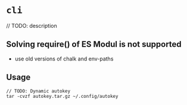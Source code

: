 # `cli`

// TODO: description

## Solving require() of ES Modul is not supported

- use old versions of chalk and env-paths

## Usage

```
// TODO: Dynamic autokey
tar -cvzf autokey.tar.gz ~/.config/autokey

```
